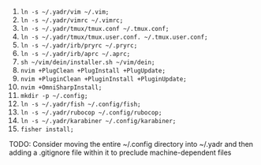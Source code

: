 1. `ln -s ~/.yadr/vim ~/.vim;`
1. `ln -s ~/.yadr/vimrc ~/.vimrc;`
1. `ln -s ~/.yadr/tmux/tmux.conf ~/.tmux.conf;`
1. `ln -s ~/.yadr/tmux/tmux.user.conf. ~/.tmux.user.conf;`
1. `ln -s ~/.yadr/irb/pryrc ~/.pryrc;`
1. `ln -s ~/.yadr/irb/aprc ~/.aprc;`
1. `sh ~/vim/dein/installer.sh ~/vim/dein;`
1. `nvim +PlugClean +PlugInstall +PlugUpdate;`
1. `nvim +PluginClean +PluginInstall +PluginUpdate;`
1. `nvim +OmniSharpInstall;`
1. `mkdir -p ~/.config;`
1. `ln -s ~/.yadr/fish ~/.config/fish;`
1. `ln -s ~/.yadr/rubocop ~/.config/rubocop;`
1. `ln -s ~/.yadr/karabiner ~/.config/karabiner;`
1. `fisher install;`

TODO: Consider moving the entire ~/.config directory into ~/.yadr and then adding a .gitignore file within it to preclude machine-dependent files
